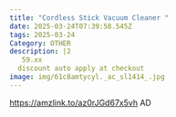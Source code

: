 ```yaml
---
title: "Cordless Stick Vacuum Cleaner "
date: 2025-03-24T07:39:58.545Z
tags: 2025-03-24
Category: OTHER
description: |2
   59.xx
  discount auto apply at checkout 
image: img/61c8amtycyl._ac_sl1414_.jpg
---
```

https://amzlink.to/az0rJGd67x5vh
AD